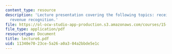 ```yaml
---
content_type: resource
description: 'Lecture presentation covering the following topics: receivables and
  revenue recognition.'
file: https://ol-ocw-studio-app-production.s3.amazonaws.com/courses/15-501-introduction-to-financial-and-managerial-accounting-spring-2004/11340e7023ce5a26a0a304a2bbde5e1c_lecture6.pdf
file_type: application/pdf
resourcetype: Document
title: lecture6.pdf
uid: 11340e70-23ce-5a26-a0a3-04a2bbde5e1c
---
```

